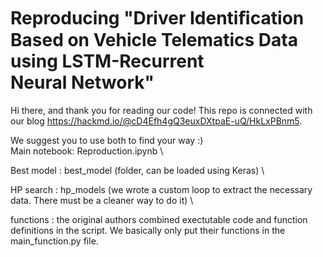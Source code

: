 # Reproducing "Driver Identiﬁcation Based on Vehicle Telematics Data using LSTM-Recurrent Neural Network"

Hi there, and thank you for reading our code! This repo is connected with our blog https://hackmd.io/@cD4Efh4gQ3euxDXtpaE-uQ/HkLxPBnm5.

We suggest you to use both to find your way :)
\
Main notebook: Reproduction.ipynb \

Best model : best_model (folder, can be loaded using Keras) \

HP search : hp_models (we wrote a custom loop to extract the necessary data. There must be a cleaner way to do it) \

functions : the original authors combined exectutable code and function definitions in the script. We basically only put their functions in the main_function.py file.






